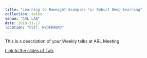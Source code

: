 ```yaml
---
title: "Learning to Reweight Examples for Robust Deep Learning"
collection: talks
venue: "ARL LAB"
date: 2018-11-17
location: "CVIT, HYDERABAD"
---
```


This is a description of your Weekly talks at ARL Meeting

[Link to the slides of Talk](https://docs.google.com/presentation/d/1IDyt-oGy03U61TZyGHAXkL7F07I7SRMvzHejDdROVUY/edit?usp=sharing)
